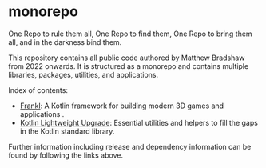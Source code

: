 # monorepo

One Repo to rule them all, One Repo to find them, One Repo to bring them all, and in the darkness bind them.

This repository contains all public code authored by Matthew Bradshaw from 2022 onwards. It is structured as a monorepo and contains multiple libraries, packages, utilities, and applications.

Index of contents:

- [Frankl](https://github.com/matthewbradshaw-io/monorepo/tree/main/java/io/matthewbradshaw/frankls): A Kotlin framework for building modern 3D games and applications .
- [Kotlin Lightweight Upgrade](https://github.com/matthewbradshaw-io/monorepo/tree/main/java/io/matthewbradshaw/klu): Essential utilities and helpers to fill the gaps in the Kotlin standard library.

Further information including release and dependency information can be found by following the links above.